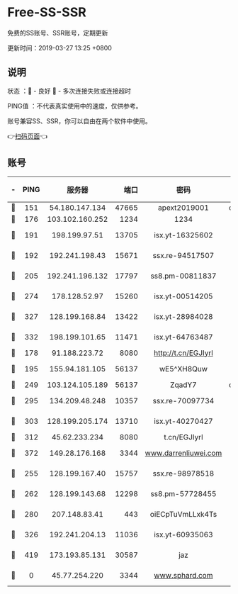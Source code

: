 # Free-SS-SSR

免费的SS账号、SSR账号，定期更新

更新时间：2019-03-27 13:25 +0800

## 说明

状态     ：🙂 - 良好 🙁 - 多次连接失败或连接超时

PING值   ：不代表真实使用中的速度，仅供参考。

账号兼容SS、SSR，你可以自由在两个软件中使用。

👉[扫码页面](https://liesauer.github.io/Free-SS-SSR/)👈

## 账号

|-|PING|服务器|端口|密码|加密方式|区域|
|:----:|:----:|:-----:|-----:|:----:|:----:|:----:|
|🙂|151|54.180.147.134|47665|apext2019001|chacha20|KR|
|🙂|176|103.102.160.252|1234|1234|rc4-md5|JP|
|🙂|191|198.199.97.51|13705|isx.yt-16325602|aes-256-cfb|US|
|🙂|192|192.241.198.43|15671|ssx.re-94517507|aes-256-cfb|US|
|🙂|205|192.241.196.132|17797|ss8.pm-00811837|aes-256-cfb|US|
|🙂|274|178.128.52.97|15260|isx.yt-00514205|aes-256-cfb|SG|
|🙂|327|128.199.168.84|13422|isx.yt-28984028|aes-256-cfb|SG|
|🙂|332|198.199.101.65|11471|isx.yt-64763487|aes-256-cfb|US|
|🙂|178|91.188.223.72|8080|http://t.cn/EGJIyrl|rc4-md5|RU|
|🙂|195|155.94.181.105|56137|wE5^XH8Quw|aes-256-cfb|US|
|🙂|249|103.124.105.189|56137|ZqadY7|chacha20|US|
|🙂|295|134.209.48.248|10357|ssx.re-70097734|aes-256-cfb|US|
|🙂|303|128.199.205.174|13710|isx.yt-40270427|aes-256-cfb|SG|
|🙂|312|45.62.233.234|8080|t.cn/EGJIyrl|rc4-md5|CA|
|🙂|372|149.28.176.168|3344|www.darrenliuwei.com|aes-256-cfb|AU|
|🙁|255|128.199.167.40|15757|ssx.re-98978518|aes-256-cfb|SG|
|🙁|262|128.199.143.68|12298|ss8.pm-57728455|aes-256-cfb|SG|
|🙁|280|207.148.83.41|443|oiECpTuVmLLxk4Ts|aes-256-cfb|AU|
|🙁|326|192.241.204.13|11036|isx.yt-60935063|aes-256-cfb|US|
|🙁|419|173.193.85.131|30587|jaz|aes-256-cfb|US|
|🙁|0|45.77.254.220|3344|www.sphard.com|aes-256-cfb|SG|
